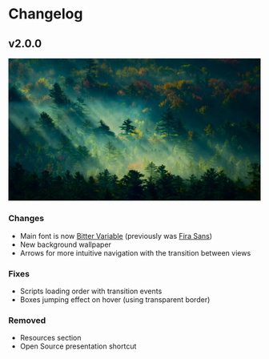 # Changelog

## v2.0.0

![background](/public/k5Yr8VB.webp)

### Changes

- Main font is now [Bitter Variable](https://fontsource.org/fonts/bitter) (previously was [Fira Sans](https://fontsource.org/fonts/fira-sans))
- New background wallpaper
- Arrows for more intuitive navigation with the transition between views

### Fixes

- Scripts loading order with transition events
- Boxes jumping effect on hover (using transparent border)

### Removed

- Resources section
- Open Source presentation shortcut
